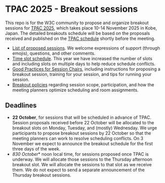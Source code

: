 # TPAC 2025 - Breakout sessions
This repo is for the W3C community to propose and organize breakout sessions for [TPAC 2025](https://www.w3.org/2025/11/TPAC/), which takes place 10-14 November 2025 in Kobe, Japan. 
The detailed breakouts schedule will be based on the proposals received and published on the [TPAC schedule](https://www.w3.org/2025/11/TPAC/breakouts.html) shortly before the meeting.

<!-- * [Calendar of breakout sessions](https://www.w3.org/calendar/tpac2025/breakout-sessions/). -->
<!-- * [Grid of breakout sessions](https://www.w3.org/2025/11/TPAC/breakouts.html#grid). -->
* [List of proposed sessions](../../issues). We welcome expressions of support (through emojis), questions, and other comments.
* [Time slot schedule](https://github.com/w3c/tpac2025-breakouts/wiki/Breakout%E2%80%90time%E2%80%90slots). This year we have increased the number of slots and including slots on multiple days to help reduce schedule conflicts.
* [Good Practices for Session Chairs](https://github.com/w3c/tpac-breakouts/wiki/Good-Practices-for-Session-Chairs), including instructions for proposing a breakout session, training for your session, and tips for running your session.
* [Breakout policies](https://github.com/w3c/tpac-breakouts/wiki/Policies) regarding session scope, participation, and how the meeting planners optimize scheduling and room assignments.
<!-- * In case you are making slides, consider using the [TPAC 2025 slide template in HTML](). -->

## Deadlines

* **22 October**, for sessions that will be scheduled in advance of TPAC. Session proposals received before 22 October will be allocated to the breakout slots on Monday, Tuesday, and (mostly) Wednesday. We urge participants to propose breakout sessions by 22 October so that the meeting planners can work to resolve scheduling conflicts. On 3 November we expect to announce the breakout schedule for the first three days of the week.
* *830 October** noon local time, for sessions proposed once TPAC is underway.  We will allocate those sessions to the Thursday afternoon breakout slot. We will allocate the sessions to that slot as we receive them. We do not expect to send a separate announcement of the Thursday breakout sessions.
